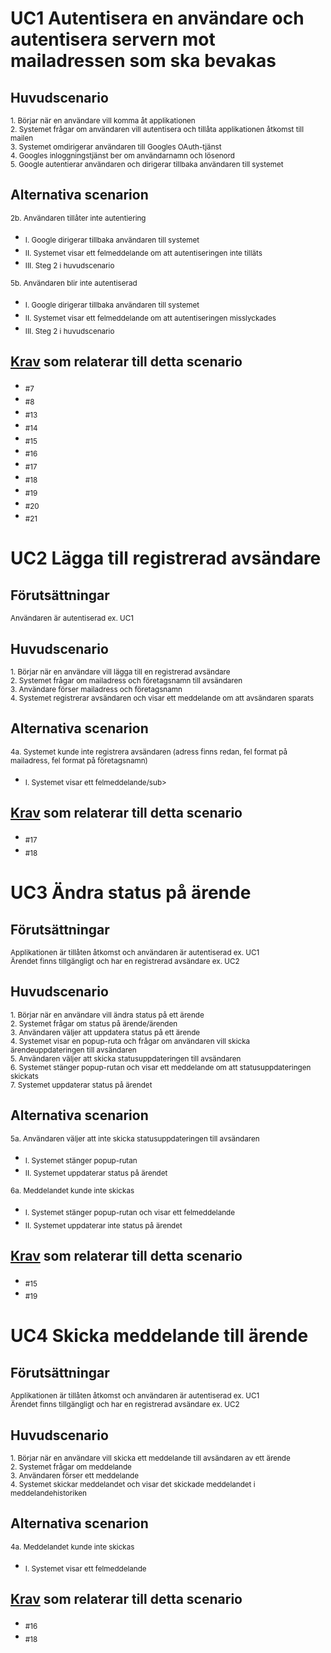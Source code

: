 # UC1 Autentisera en användare och autentisera servern mot mailadressen som ska bevakas
## Huvudscenario
 <sub>1. Börjar när en användare vill komma åt applikationen</sub><br>
 <sub>2. Systemet frågar om användaren vill autentisera och tillåta applikationen åtkomst till mailen</sub><br>
 <sub>3. Systemet omdirigerar användaren till Googles OAuth-tjänst</sub><br>
 <sub>4. Googles inloggningstjänst ber om användarnamn och lösenord</sub><br>
 <sub>5. Google autentierar användaren och dirigerar tillbaka användaren till systemet</sub>

## Alternativa scenarion
<sub>2b. Användaren tillåter inte autentiering</sub><br>
* <sub>I. Google dirigerar tillbaka användaren till systemet</sub><br>
* <sub>II. Systemet visar ett felmeddelande om att autentiseringen inte tilläts</sub><br>
* <sub>III. Steg 2 i huvudscenario</sub>

<sub>5b. Användaren blir inte autentiserad</sub><br>
* <sub>I. Google dirigerar tillbaka användaren till systemet</sub><br>
* <sub>II. Systemet visar ett felmeddelande om att autentiseringen misslyckades</sub><br>
* <sub>III. Steg 2 i huvudscenario</sub>

## [Krav](https://github.com/1dv611-futurum-project/dokumentation/inlämningar/inception/Kravspecifikation) som relaterar till detta scenario
* <sub> #7</sub>
* <sub> #8</sub>
* <sub> #13</sub>
* <sub> #14</sub>
* <sub> #15</sub>
* <sub> #16</sub>
* <sub> #17</sub>
* <sub> #18</sub>
* <sub> #19</sub>
* <sub> #20</sub>
* <sub> #21</sub>

# UC2 Lägga till registrerad avsändare
## Förutsättningar
<sub>Användaren är autentiserad ex. UC1</sub>

## Huvudscenario
 <sub>1. Börjar när en användare vill lägga till en registrerad avsändare</sub><br>
 <sub>2. Systemet frågar om mailadress och företagsnamn till avsändaren</sub><br>
 <sub>3. Användare förser mailadress och företagsnamn</sub><br>
 <sub>4. Systemet registrerar avsändaren och visar ett meddelande om att avsändaren sparats</sub>

## Alternativa scenarion
<sub>4a. Systemet kunde inte registrera avsändaren (adress finns redan, fel format på mailadress, fel format på företagsnamn)</sub><br>
* <sub>I. Systemet visar ett felmeddelande/sub><br>

## [Krav](https://github.com/1dv611-futurum-project/dokumentation/inlämningar/inception/Kravspecifikation) som relaterar till detta scenario
* <sub> #17</sub>
* <sub> #18</sub>

# UC3 Ändra status på ärende
## Förutsättningar
<sub>Applikationen är tillåten åtkomst och användaren är autentiserad ex. UC1</sub><br>
<sub>Ärendet finns tillgängligt och har en registrerad avsändare ex. UC2</sub>

## Huvudscenario
 <sub>1. Börjar när en användare vill ändra status på ett ärende</sub><br>
 <sub>2. Systemet frågar om status på ärende/ärenden</sub><br>
 <sub>3. Användaren väljer att uppdatera status på ett ärende</sub><br>
 <sub>4. Systemet visar en popup-ruta och frågar om användaren vill skicka ärendeuppdateringen till avsändaren</sub><br>
 <sub>5. Användaren väljer att skicka statusuppdateringen till avsändaren</sub><br>
 <sub>6. Systemet stänger popup-rutan och visar ett meddelande om att statusuppdateringen skickats</sub><br>
 <sub>7. Systemet uppdaterar status på ärendet</sub>

## Alternativa scenarion
<sub>5a. Användaren väljer att inte skicka statusuppdateringen till avsändaren</sub><br>
* <sub>I. Systemet stänger popup-rutan</sub><br>
* <sub>II. Systemet uppdaterar status på ärendet</sub>

<sub>6a. Meddelandet kunde inte skickas</sub><br>
* <sub>I. Systemet stänger popup-rutan och visar ett felmeddelande</sub><br>
* <sub>II. Systemet uppdaterar inte status på ärendet</sub>

## [Krav](https://github.com/1dv611-futurum-project/dokumentation/inlämningar/inception/Kravspecifikation) som relaterar till detta scenario
* <sub> #15</sub>
* <sub> #19</sub>

# UC4 Skicka meddelande till ärende
## Förutsättningar
<sub>Applikationen är tillåten åtkomst och användaren är autentiserad ex. UC1</sub><br>
<sub>Ärendet finns tillgängligt och har en registrerad avsändare ex. UC2</sub>

## Huvudscenario
 <sub>1. Börjar när en användare vill skicka ett meddelande till avsändaren av ett ärende</sub><br>
 <sub>2. Systemet frågar om meddelande</sub><br>
 <sub>3. Användaren förser ett meddelande</sub><br>
 <sub>4. Systemet skickar meddelandet och visar det skickade meddelandet i meddelandehistoriken</sub>

## Alternativa scenarion
<sub>4a. Meddelandet kunde inte skickas</sub><br>
* <sub>I. Systemet visar ett felmeddelande</sub>

## [Krav](https://github.com/1dv611-futurum-project/dokumentation/inlämningar/inception/Kravspecifikation) som relaterar till detta scenario
* <sub> #16</sub>
* <sub> #18</sub>
